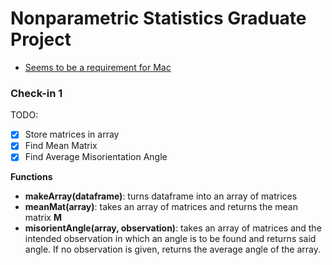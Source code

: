 # Nonparametric Statistics Graduate Project

* [Seems to be a requirement for Mac](https://www.xquartz.org/)

### Check-in 1

TODO:
- [x] Store matrices in array
- [x] Find Mean Matrix
- [x] Find Average Misorientation Angle

**Functions**

* **makeArray(dataframe)**: turns dataframe into an array of matrices
* **meanMat(array)**: takes an array of matrices and returns the mean matrix **M**
* **misorientAngle(array, observation)**: takes an array of matrices and the intended observation in which an angle is to be found and returns said angle. If no observation is given, returns the average angle of the array.
